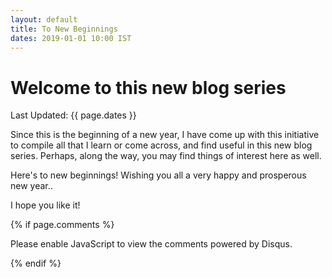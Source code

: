 ```yaml
---
layout: default
title: To New Beginnings
dates: 2019-01-01 10:00 IST
---
```


# Welcome to this new blog series
Last Updated: {{ page.dates }}

Since this is the beginning of a new year, I have come up with this initiative to compile all that I learn or come across, and find useful in this new blog series. Perhaps, along the way, you may find things of interest here as well. 

Here's to new beginnings! Wishing you all a very happy and prosperous new year.. 

I hope you like it!

{% if page.comments %}

<script> /* var disqus_config = function () { this.page.url = https://swatigupta1997.github.io/; // Replace PAGE_URL with your page's canonical URL variable this.page.identifier disqus_YVOuNa8Mpc; // Replace PAGE_IDENTIFIER with your page's unique identifier variable }; */ (function() { // DON'T EDIT BELOW THIS LINE var d = document, s = d.createElement('script'); s.src = 'https://swatiguptablog.disqus.com/embed.js'; s.setAttribute('data-timestamp', +new Date()); (d.head || d.body).appendChild(s); })(); </script> Please enable JavaScript to view the comments powered by Disqus.
{% endif %}
